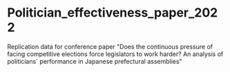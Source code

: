 # Politician_effectiveness_paper_2022
Replication data for conference paper "Does the continuous pressure of facing competitive elections force legislators to work harder? An analysis of politicians` performance in Japanese prefectural assemblies"
